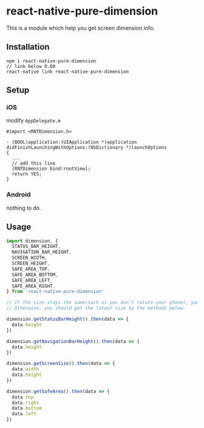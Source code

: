 # react-native-pure-dimension

This is a module which help you get screen dimension info.

## Installation

```
npm i react-native-pure-dimension
// link below 0.60
react-native link react-native-pure-dimension
```

## Setup

### iOS

modify `AppDelegate.m`

```oc
#import <RNTDimension.h>

- (BOOL)application:(UIApplication *)application didFinishLaunchingWithOptions:(NSDictionary *)launchOptions
{
  ...
  // add this line
  [RNTDimension bind:rootView];
  return YES;
}
```

### Android

nothing to do.

## Usage

```js
import dimension, {
  STATUS_BAR_HEIGHT,
  NAVIGATION_BAR_HEIGHT,
  SCREEN_WIDTH,
  SCREEN_HEIGHT,
  SAFE_AREA_TOP,
  SAFE_AREA_BOTTOM,
  SAFE_AREA_LEFT,
  SAFE_AREA_RIGHT,
} from 'react-native-pure-dimension'

// If the size stays the same(such as you don't rotate your phone), you can use the constants.
// Otherwise, you should get the latest size by the methods below.

dimension.getStatusBarHeight().then(data => {
  data.height
})

dimension.getNavigationBarHeight().then(data => {
  data.height
})

dimension.getScreenSize().then(data => {
  data.width
  data.height
})

dimension.getSafeArea().then(data => {
  data.top
  data.right
  data.bottom
  data.left
})
```